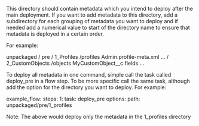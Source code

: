This directory should contain metadata which you intend to deploy after the main deployment. If you want to add metadata to this directory, add a subdirectory for each grouping of metadata you want to deploy and if needed add a numerical value to start of the directory name to ensure that metadata is deployed in a certain order.

For example:

unpackaged / pre
                 / 1_Profiles
                      /profiles
                          Admin.profile-meta.xml
                          ...
                 / 2_CustomObjects
                      /objects
                          MyCustomObject__c
                              fields
                              ...

To deploy all metadata in one command, simple call the task called deploy_pre in a flow step. To be more specific call the same task, although add the option for the directory you want to deploy. For example:

example_flow:
  steps:
    1:
      task: deploy_pre
      options:
        path: unpackaged/pre/1_profiles

Note: The above would deploy only the metadata in the 1_profiles directory
